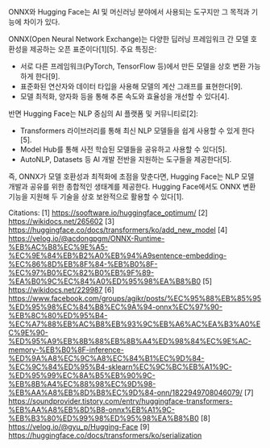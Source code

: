 ONNX와 Hugging Face는 AI 및 머신러닝 분야에서 사용되는 도구지만 그 목적과 기능에 차이가 있다.

ONNX(Open Neural Network Exchange)는 다양한 딥러닝 프레임워크 간 모델 호환성을 제공하는 오픈 표준이다[1][5]. 주요 특징은:

- 서로 다른 프레임워크(PyTorch, TensorFlow 등)에서 만든 모델을 상호 변환 가능하게 한다[9].
- 표준화된 연산자와 데이터 타입을 사용해 모델의 계산 그래프를 표현한다[9].
- 모델 최적화, 양자화 등을 통해 추론 속도와 효율성을 개선할 수 있다[4].

반면 Hugging Face는 NLP 중심의 AI 플랫폼 및 커뮤니티로[2]:

- Transformers 라이브러리를 통해 최신 NLP 모델들을 쉽게 사용할 수 있게 한다[5].
- Model Hub를 통해 사전 학습된 모델들을 공유하고 사용할 수 있다[5].
- AutoNLP, Datasets 등 AI 개발 전반을 지원하는 도구들을 제공한다[5].

즉, ONNX가 모델 호환성과 최적화에 초점을 맞춘다면, Hugging Face는 NLP 모델 개발과 공유를 위한 종합적인 생태계를 제공한다. Hugging Face에서도 ONNX 변환 기능을 지원해 두 기술을 상호 보완적으로 활용할 수 있다[1].

Citations:
[1] https://sooftware.io/huggingface_optimum/
[2] https://wikidocs.net/265602
[3] https://huggingface.co/docs/transformers/ko/add_new_model
[4] https://velog.io/@acdongpgm/ONNX-Runtime-%EB%AC%B8%EC%9E%A5-%EC%9E%84%EB%B2%A0%EB%94%A9sentence-embedding-%EC%86%8D%EB%8F%84-%EB%B0%8F-%EC%97%B0%EC%82%B0%EB%9F%89-%EA%B0%9C%EC%84%A0%ED%95%98%EA%B8%B0
[5] https://wikidocs.net/229987
[6] https://www.facebook.com/groups/agikr/posts/%EC%95%88%EB%85%95%ED%95%98%EC%84%B8%EC%9A%94-onnx%EC%97%90-%EB%8C%80%ED%95%B4-%EC%A7%88%EB%AC%B8%EB%93%9C%EB%A6%AC%EA%B3%A0%EC%9E%90-%ED%95%A9%EB%8B%88%EB%8B%A4%ED%98%84%EC%9E%AC-memory-%EB%B0%8F-inference-%ED%9A%A8%EC%9C%A8%EC%84%B1%EC%9D%84-%EC%9C%84%ED%95%B4-sklearn%EC%9C%BC%EB%A1%9C-%ED%95%99%EC%8A%B5%EB%90%9C-%EB%8B%A4%EC%88%98%EC%9D%98-%EB%AA%A8%EB%8D%B8%EC%9D%84-onn/1822949708046079/
[7] https://soundprovider.tistory.com/entry/huggingface-transformers-%EB%AA%A8%EB%8D%B8-onnx%EB%A1%9C-%EB%B3%80%ED%99%98%ED%95%98%EA%B8%B0
[8] https://velog.io/@gyu_p/Hugging-Face
[9] https://huggingface.co/docs/transformers/ko/serialization
